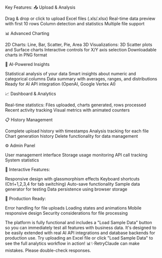 Key Features:
📤 Upload & Analysis

Drag & drop or click to upload Excel files (.xls/.xlsx)
Real-time data preview with first 10 rows
Column detection and statistics
Multiple file support

📊 Advanced Charting

2D Charts: Line, Bar, Scatter, Pie, Area
3D Visualizations: 3D Scatter plots and Surface charts
Interactive controls for X/Y axis selection
Downloadable charts in PNG format

🤖 AI-Powered Insights

Statistical analysis of your data
Smart insights about numeric and categorical columns
Data summary with averages, ranges, and distributions
Ready for AI API integration (OpenAI, Google Vertex AI)

📈 Dashboard & Analytics

Real-time statistics: Files uploaded, charts generated, rows processed
Recent activity tracking
Visual metrics with animated counters

📋 History Management

Complete upload history with timestamps
Analysis tracking for each file
Chart generation history
Delete functionality for data management

⚙️ Admin Panel

User management interface
Storage usage monitoring
API call tracking
System statistics

🚀 Interactive Features:

Responsive design with glassmorphism effects
Keyboard shortcuts (Ctrl+1,2,3,4 for tab switching)
Auto-save functionality
Sample data generator for testing
Data persistence using browser storage

🎯 Production Ready:

Error handling for file uploads
Loading states and animations
Mobile responsive design
Security considerations for file processing

The platform is fully functional and includes a "Load Sample Data" button so you can immediately test all features with business data. It's designed to be easily extended with real AI API integrations and database backends for production use.
Try uploading an Excel file or click "Load Sample Data" to see the full analytics workflow in action! 📊✨RetryClaude can make mistakes. Please double-check responses.
